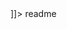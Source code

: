 <snippet>
  <content><![CDATA[
# ${1:Jungle Spped Game}
## Description
Write a project description


]]></content>
  <tabTrigger>readme</tabTrigger>
</snippet>
